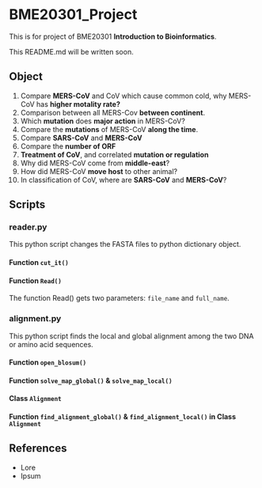 # BME20301_Project

This is for project of BME20301 **Introduction to Bioinformatics**.

This README.md will be written soon.

## Object

1. Compare **MERS-CoV** and CoV which cause common cold, why MERS-CoV has **higher motality rate?**
2. Comparison between all MERS-Cov **between continent**.
3. Which **mutation** does **major action** in MERS-CoV? 
4. Compare the **mutations** of MERS-CoV **along the time**.
5. Compare **SARS-CoV** and **MERS-CoV**
6. Compare the **number of ORF**
7. **Treatment of CoV**, and correlated **mutation or regulation**
8. Why did MERS-CoV come from **middle-east**?
9. How did MERS-CoV **move host** to other animal?
10. In classification of CoV, where are **SARS-CoV** and **MERS-CoV**?

## Scripts

### reader.py

This python script changes the FASTA files to python dictionary object. 

#### Function `cut_it()`

#### Function `Read()`

The function Read() gets two parameters: `file_name` and `full_name`. 

### alignment.py

This python script finds the local and global alignment among the two DNA or amino acid sequences. 

#### Function `open_blosum()`

#### Function `solve_map_global()` & `solve_map_local()`

#### Class `Alignment`

#### Function `find_alignment_global()` & `find_alignment_local()` in Class `Alignment`

## References

* Lore
* Ipsum